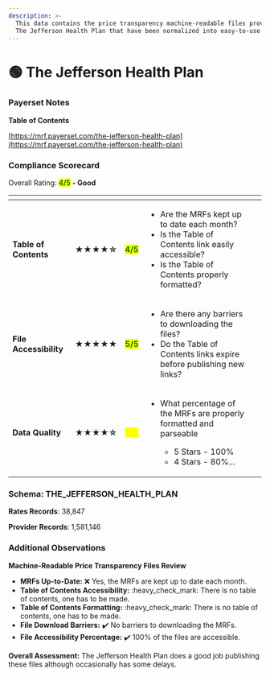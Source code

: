 ```yaml
---
description: >-
  This data contains the price transparency machine-readable files provided by
  The Jefferson Health Plan that have been normalized into easy-to-use tables.
---
```


# 🟢 The Jefferson Health Plan

### Payerset Notes

**Table of Contents**

[https://mrf.payerset.com/the-jefferson-health-plan](https://mrf.payerset.com/the-jefferson-health-plan)

### Compliance Scorecard

Overall Rating: <mark style="color:green;">**4/5**</mark> **- Good**

<table data-view="cards"><thead><tr><th></th><th></th><th></th><th></th><th data-hidden data-card-cover data-type="files"></th></tr></thead><tbody><tr><td><strong>Table of Contents</strong></td><td><strong>★★★★☆</strong></td><td><mark style="color:green;"><strong>4/5</strong></mark></td><td><ul><li>Are the MRFs kept up to date each month? </li><li>Is the Table of Contents link easily accessible?</li><li>Is the Table of Contents properly formatted?</li></ul></td><td></td></tr><tr><td><strong>File Accessibility</strong></td><td><strong>★★★★★</strong></td><td><mark style="color:green;"><strong>5/5</strong></mark></td><td><ul><li>Are there any barriers to downloading the files?</li><li>Do the Table of Contents links expire before publishing new links?</li></ul></td><td></td></tr><tr><td><strong>Data Quality</strong></td><td><strong>★★★★☆</strong></td><td><mark style="color:yellow;"><strong>4/5</strong></mark></td><td><ul><li><p>What percentage of the MRFs are properly formatted and parseable</p><ul><li>5 Stars - 100%</li><li>4 Stars - 80%...</li></ul></li></ul></td><td></td></tr></tbody></table>

### Schema: THE\_JEFFERSON\_HEALTH\_PLAN

**Rates Records**: 38,847

**Provider Records**: 1,581,146

### Additional Observations

**Machine-Readable Price Transparency Files Review**

* **MRFs Up-to-Date:** :x: Yes, the MRFs are kept up to date each month.
* **Table of Contents Accessibility:** :heavy\_check\_mark: There is no table of contents, one has to be made.
* **Table of Contents Formatting:** :heavy\_check\_mark: There is no table of contents, one has to be made.
* **File Download Barriers:** ✔️ No barriers to downloading the MRFs.
* **File Accessibility Percentage:** ✔️ 100% of the files are accessible.

**Overall Assessment:** The Jefferson Health Plan does a good job publishing these files although occasionally has some delays.
